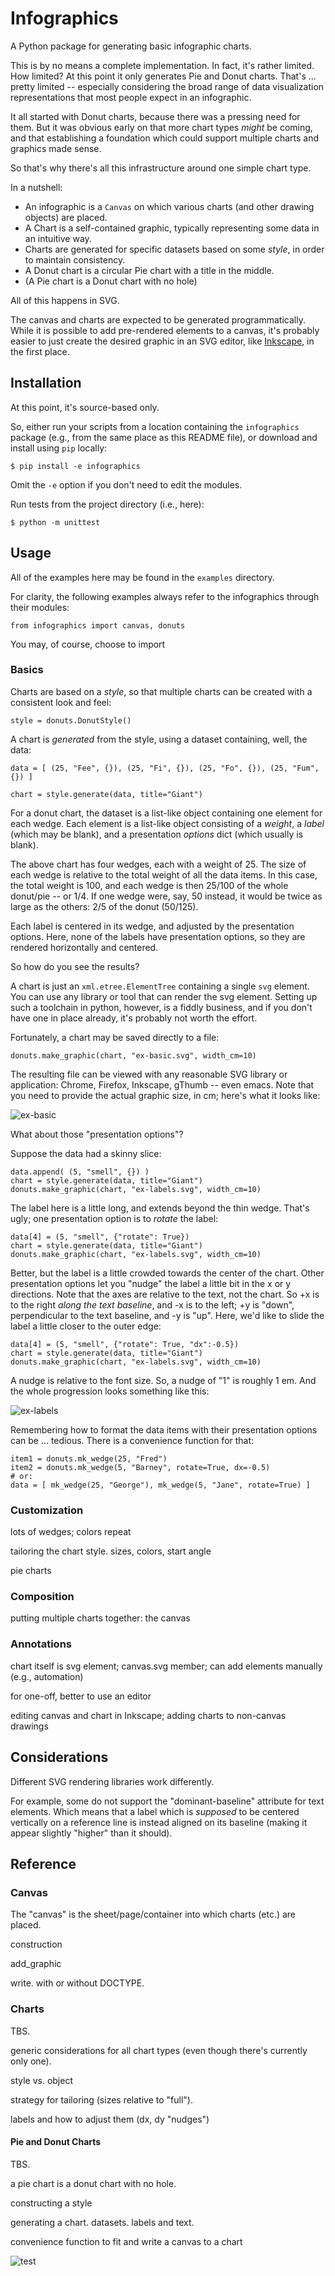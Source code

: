# Infographics

A Python package for generating basic infographic charts.

This is by no means a complete implementation.  In fact, it's rather limited.  How limited?  At this point it only generates Pie and Donut charts.  That's ... pretty limited -- especially considering the broad range of data visualization representations that most people expect in an infographic.

It all started with Donut charts, because there was a pressing need for them.  But it was obvious early on that more chart types _might_ be coming, and that establishing a foundation which could support multiple charts and graphics made sense.

So that's why there's all this infrastructure around one simple chart type.

In a nutshell:

* An infographic is a `Canvas` on which various charts (and other drawing objects) are placed.
* A Chart is a self-contained graphic, typically representing some data in an intuitive way.
* Charts are generated for specific datasets based on some _style_, in order to maintain consistency.
* A Donut chart is a circular Pie chart with a title in the middle.
* (A Pie chart is a Donut chart with no hole)

All of this happens in SVG.

The canvas and charts are expected to be generated programmatically. While it is possible to add pre-rendered elements to a canvas, it's probably easier to just create the desired graphic in an SVG editor, like [Inkscape](https://inkscape.org), in the first place.

## Installation

At this point, it's source-based only.

So, either run your scripts from a location containing the `infographics` package (e.g., from the same place as this README file), or download and install using `pip` locally:
```
$ pip install -e infographics
```
Omit the `-e` option if you don't need to edit the modules.

Run tests from the project directory (i.e., here):
```
$ python -m unittest
```


## Usage

All of the examples here may be found in the `examples` directory.

For clarity, the following examples always refer to the infographics through their modules:
```
from infographics import canvas, donuts
```
You may, of course, choose to import 

### Basics
Charts are based on a _style_, so that multiple charts can be created with a consistent look and feel:
```
style = donuts.DonutStyle()
```

A chart is _generated_ from the style, using a dataset containing, well, the data:
```
data = [ (25, "Fee", {}), (25, "Fi", {}), (25, "Fo", {}), (25, "Fum", {}) ]

chart = style.generate(data, title="Giant")
```

For a donut chart, the dataset is a list-like object containing one element for each wedge.  Each element is a list-like object consisting of a _weight_, a _label_ (which may be blank), and a presentation _options_ dict (which usually is blank).

The above chart has four wedges, each with a weight of 25.  The size of each wedge is relative to the total weight of all the data items.  In this case, the total weight is 100, and each wedge is then 25/100 of the whole donut/pie -- or 1/4.  If one wedge were, say, 50 instead, it would be twice as large as the others: 2/5 of the donut (50/125).

Each label is centered in its wedge, and adjusted by the presentation options.  Here, none of the labels have presentation options, so they are rendered horizontally and centered.

So how do you see the results?

A chart is just an `xml.etree.ElementTree` containing a single `svg` element.  You can use any library or tool that can render the svg element.  Setting up such a toolchain in python, however, is a fiddly business, and if you don't have one in place already, it's probably not worth the effort.

Fortunately, a chart may be saved directly to a file:
```
donuts.make_graphic(chart, "ex-basic.svg", width_cm=10)
```

The resulting file can be viewed with any reasonable SVG library or application: Chrome, Firefox, Inkscape, gThumb -- even emacs. Note that you need to provide the actual graphic size, in cm; here's what it looks like:

![ex-basic](docs/figures/ex-basic.svg)

What about those "presentation options"?

Suppose the data had a skinny slice:
```
data.append( (5, "smell", {}) )
chart = style.generate(data, title="Giant")
donuts.make_graphic(chart, "ex-labels.svg", width_cm=10)
```

The label here is a little long, and extends beyond the thin wedge.  That's ugly; one presentation option is to _rotate_ the label:
```
data[4] = (5, "smell", {"rotate": True})
chart = style.generate(data, title="Giant")
donuts.make_graphic(chart, "ex-labels.svg", width_cm=10)
```

Better, but the label is a little crowded towards the center of the chart.  Other presentation options let you "nudge" the label a little bit in the x or y directions.  Note that the axes are relative to the text, not the chart.  So +x is to the right _along the text baseline_, and -x is to the left; +y is "down", perpendicular to the text baseline, and -y is "up".  Here, we'd like to slide the label a little closer to the outer edge:
```
data[4] = (5, "smell", {"rotate": True, "dx":-0.5})
chart = style.generate(data, title="Giant")
donuts.make_graphic(chart, "ex-labels.svg", width_cm=10)
```

A nudge is relative to the font size.  So, a nudge of "1" is roughly 1 em.
And the whole progression looks something like this:

![ex-labels](docs/figures/ex-labels.svg)

Remembering how to format the data items with their presentation options can be ... tedious.  There is a convenience function for that:
```
item1 = donuts.mk_wedge(25, "Fred")
item2 = donuts.mk_wedge(5, "Barney", rotate=True, dx=-0.5)
# or:
data = [ mk_wedge(25, "George"), mk_wedge(5, "Jane", rotate=True) ]
```


### Customization
lots of wedges; colors repeat

tailoring the chart style.  sizes, colors, start angle

pie charts

### Composition
putting multiple charts together: the canvas

### Annotations
chart itself is svg element; canvas.svg member; can add elements manually (e.g., automation)

for one-off, better to use an editor

editing canvas and chart in Inkscape; adding charts to non-canvas drawings


## Considerations

Different SVG rendering libraries work differently.

For example, some do not support the "dominant-baseline" attribute for text elements.  Which means that a label which is _supposed_ to be centered vertically on a reference line is instead aligned on its baseline (making it appear slightly "higher" than it should).

## Reference

### Canvas
The "canvas" is the sheet/page/container into which charts (etc.) are placed.

construction

add_graphic

write. with or without DOCTYPE.

### Charts

TBS.

generic considerations for all chart types (even though there's currently only one).

style vs. object

strategy for tailoring (sizes relative to "full").

labels and how to adjust them (dx, dy "nudges")

#### Pie and Donut Charts

TBS.

a pie chart is a donut chart with no hole.

constructing a style

generating a chart.  datasets.  labels and text.

convenience function to fit and write a canvas to a chart


![test](docs/figures/test-chart.svg)
